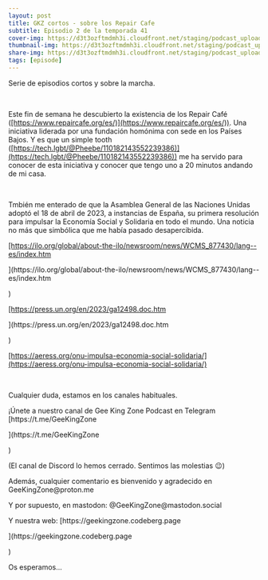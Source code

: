 ```yaml
---
layout: post
title: GKZ cortos - sobre los Repair Cafe
subtitle: Episodio 2 de la temporada 41
cover-img: https://d3t3ozftmdmh3i.cloudfront.net/staging/podcast_uploaded_episode/14743809/14743809-1691157234739-258aa4d8814ed.jpg
thumbnail-img: https://d3t3ozftmdmh3i.cloudfront.net/staging/podcast_uploaded_episode/14743809/14743809-1691157234739-258aa4d8814ed.jpg
share-img: https://d3t3ozftmdmh3i.cloudfront.net/staging/podcast_uploaded_episode/14743809/14743809-1691157234739-258aa4d8814ed.jpg
tags: [episode]
---
```


<p>Serie de episodios cortos y sobre la marcha.</p>
<p><br /></p>
<p>Este fin de semana he descubierto la existencia de los Repair Café (<a href="[https://www.repaircafe.org/es/](https://www.repaircafe.org/es/)">⁠[https://www.repaircafe.org/es/)](https://www.repaircafe.org/es/))⁠</a>. Una iniciativa liderada por una fundación homónima con sede en los Países Bajos. Y es que un simple tooth (<a href="[https://tech.lgbt/@Pheebe/110182143552239386](https://tech.lgbt/@Pheebe/110182143552239386)">⁠[https://tech.lgbt/@Pheebe/110182143552239386)](https://tech.lgbt/@Pheebe/110182143552239386))⁠</a> me ha servido para conocer de esta iniciativa y conocer que tengo uno a 20 minutos andando de mi casa.</p>
<p><br /></p>
<p>Tmbién me enterado de que la Asamblea General de las Naciones Unidas adoptó el 18 de abril de 2023, a instancias de España, su primera resolución para impulsar la Economía Social y Solidaria en todo el mundo. Una noticia no más que simbólica que me había pasado desapercibida.</p>
<p><a href="[https://ilo.org/global/about-the-ilo/newsroom/news/WCMS_877430/lang--es/index.htm](https://ilo.org/global/about-the-ilo/newsroom/news/WCMS_877430/lang--es/index.htm)">[https://ilo.org/global/about-the-ilo/newsroom/news/WCMS_877430/lang--es/index.htm</a></p>](https://ilo.org/global/about-the-ilo/newsroom/news/WCMS_877430/lang--es/index.htm</a></p>)
<p><a href="[https://press.un.org/en/2023/ga12498.doc.htm](https://press.un.org/en/2023/ga12498.doc.htm)">[https://press.un.org/en/2023/ga12498.doc.htm</a></p>](https://press.un.org/en/2023/ga12498.doc.htm</a></p>)
<p><a href="[https://aeress.org/onu-impulsa-economia-social-solidaria/](https://aeress.org/onu-impulsa-economia-social-solidaria/)">⁠[https://aeress.org/onu-impulsa-economia-social-solidaria/](https://aeress.org/onu-impulsa-economia-social-solidaria/)⁠</a></p>
<p><br /></p>
<p>Cualquier duda, estamos en los canales habituales.</p>
<p>¡Únete a nuestro canal de Gee King Zone Podcast en Telegram [https://t.me/GeeKingZone</p>](https://t.me/GeeKingZone</p>)
<p>(El canal de Discord lo hemos cerrado. Sentimos las molestias 😉)</p>
<p>Además, cualquier comentario es bienvenido y agradecido en GeeKingZone@proton.me </p>
<p>Y por supuesto, en mastodon: @GeeKingZone@mastodon.social </p>
<p>Y nuestra web: [https://geekingzone.codeberg.page</p>](https://geekingzone.codeberg.page</p>)
<p>Os esperamos...</p>
